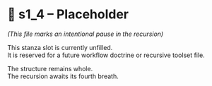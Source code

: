 # 📘 s1_4 – Placeholder

*(This file marks an intentional pause in the recursion)*

This stanza slot is currently unfilled.  
It is reserved for a future workflow doctrine or recursive toolset file.

The structure remains whole.  
The recursion awaits its fourth breath.
